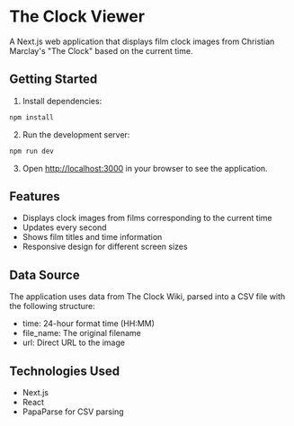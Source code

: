 # The Clock Viewer

A Next.js web application that displays film clock images from Christian Marclay's "The Clock" based on the current time.

## Getting Started

1. Install dependencies:
```bash
npm install
```

2. Run the development server:
```bash
npm run dev
```

3. Open [http://localhost:3000](http://localhost:3000) in your browser to see the application.

## Features

- Displays clock images from films corresponding to the current time
- Updates every second
- Shows film titles and time information
- Responsive design for different screen sizes

## Data Source

The application uses data from The Clock Wiki, parsed into a CSV file with the following structure:
- time: 24-hour format time (HH:MM)
- file_name: The original filename
- url: Direct URL to the image

## Technologies Used

- Next.js
- React
- PapaParse for CSV parsing